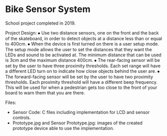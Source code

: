 # Bike Sensor System
School project completed in 2019.

Project Design:
⦁	Use two distance sensors, one on the front and the back of the skateboard, in order to detect objects at a distance less than or equal to 400cm. 
⦁	When the device is first turned on there is a user setup mode. The setup mode allows the user to set the distances that they want the LEDs and sound to be activated at. The minimum distance that can be used is 3cm and the maximum distance 400cm. 
⦁	The rear-facing sensor will be set by the user to have three proximity thresholds. Each set range will have a different LED turn on to indicate how close objects behind the user are. 
⦁	The forward-facing sensor will be set by the user to have two proximity thresholds. Each proximity threshold will have a different beep frequency. This will be used for when a pedestrian gets too close to the front of your board to warn them that you are there. 

Files:
- Sensor Code: C files including implementation for LCD and sensor controls.
- Prototype.jpg and Sensor Prototype.jpg: images of the created prototype device able to use the implementation.
